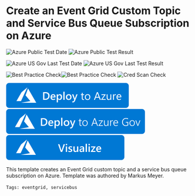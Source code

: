 # Create an Event Grid Custom Topic and Service Bus Queue Subscription on Azure

![Azure Public Test Date](https://azurequickstartsservice.blob.core.windows.net/badges/101-event-grid-servicebus-queue/PublicLastTestDate.svg)
![Azure Public Test Result](https://azurequickstartsservice.blob.core.windows.net/badges/101-event-grid-servicebus-queue/PublicDeployment.svg)

![Azure US Gov Last Test Date](https://azurequickstartsservice.blob.core.windows.net/badges/101-event-grid-servicebus-queue/FairfaxLastTestDate.svg)
![Azure US Gov Last Test Result](https://azurequickstartsservice.blob.core.windows.net/badges/101-event-grid-servicebus-queue/FairfaxDeployment.svg)

![Best Practice Check](https://azurequickstartsservice.blob.core.windows.net/badges/101-event-grid-servicebus-queue/BestPracticeResult.svg)![Best Practice Check](https://azurequickstartsservice.blob.core.windows.net/badges/101-event-grid-servicebus-queue/BestPracticeResult.svg)
![Cred Scan Check](https://azurequickstartsservice.blob.core.windows.net/badges/101-event-grid-servicebus-queue/CredScanResult.svg)

[![Deploy To Azure](https://raw.githubusercontent.com/Azure/azure-quickstart-templates/master/1-CONTRIBUTION-GUIDE/images/deploytoazure.svg?sanitize=true)](https://portal.azure.com/#create/Microsoft.Template/uri/https%3A%2F%2Fraw.githubusercontent.com%2FAzure%2Fazure-quickstart-templates%2Fmaster%2F101-event-grid-servicebus-queue%2Fazuredeploy.json)  
[![Deploy To Azure US Gov](https://raw.githubusercontent.com/Azure/azure-quickstart-templates/master/1-CONTRIBUTION-GUIDE/images/deploytoazuregov.svg?sanitize=true)](https://portal.azure.us/#create/Microsoft.Template/uri/https%3A%2F%2Fraw.githubusercontent.com%2FAzure%2Fazure-quickstart-templates%2Fmaster%2F101-event-grid-servicebus-queue%2Fazuredeploy.json)
[![Visualize](https://raw.githubusercontent.com/Azure/azure-quickstart-templates/master/1-CONTRIBUTION-GUIDE/images/visualizebutton.svg?sanitize=true)](http://armviz.io/#/?load=https%3A%2F%2Fraw.githubusercontent.com%2FAzure%2Fazure-quickstart-templates%2Fmaster%2F101-event-grid-servicebus-queue%2Fazuredeploy.json)

This template creates an Event Grid custom topic and a service bus queue subscription on Azure. Template was authored by Markus Meyer.

`Tags: eventgrid, servicebus`
